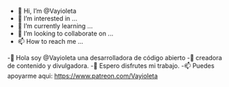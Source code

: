 - 👋 Hi, I’m @Vayioleta
- 👀 I’m interested in ...
- 🌱 I’m currently learning ...
- 💞️ I’m looking to collaborate on ...
- 📫 How to reach me ...

-👋 Hola soy @Vayioleta una desarrolladora de código abierto
-🌱 creadora de contenido y divulgadora. 
-💞️ Espero disfrutes mi trabajo. 
-📫 Puedes apoyarme aqui: https://www.patreon.com/Vayioleta

<!---
Vayioleta/Vayioleta is a ✨ special ✨ repository because its `README.md` (this file) appears on your GitHub profile.
You can click the Preview link to take a look at your changes.
--->
